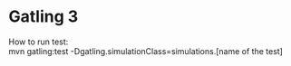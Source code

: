 Gatling 3
=========================


How to run test:\
mvn gatling:test -Dgatling.simulationClass=simulations.[name of the test]
